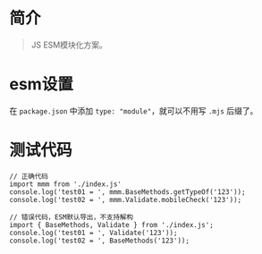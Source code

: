 # 简介

> JS ESM模块化方案。

# esm设置

在 `package.json` 中添加 `type: "module"`，就可以不用写 `.mjs` 后缀了。

# 测试代码

```
// 正确代码
import mmm from './index.js'
console.log('test01 = ', mmm.BaseMethods.getTypeOf('123'));
console.log('test02 = ', mmm.Validate.mobileCheck('123'));

```


```
// 错误代码，ESM默认导出，不支持解构
import { BaseMethods, Validate } from './index.js';
console.log('test01 = ', Validate('123'));
console.log('test02 = ', BaseMethods('123'));
```